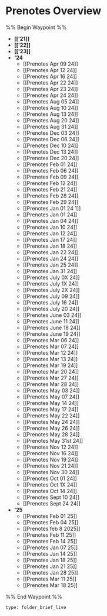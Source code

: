 # Prenotes Overview
%% Begin Waypoint %%
- **[['21]]**
- **[['22]]**
- **[['23]]**
- **'24**
	- [[Prenotes Apr 09 24]]
	- [[Prenotes Apr 12 24]]
	- [[Prenotes Apr 16 24]]
	- [[Prenotes Apr 22 24]]
	- [[Prenotes Apr 23 24]]
	- [[Prenotes Apr 24 24]]
	- [[Prenotes Aug 05 24]]
	- [[Prenotes Aug 10 24]]
	- [[Prenotes Aug 13 24]]
	- [[Prenotes Aug 20 24]]
	- [[Prenotes Aug 31 24]]
	- [[Prenotes Dec 03 24]]
	- [[Prenotes Dec 06 24]]
	- [[Prenotes Dec 10 24]]
	- [[Prenotes Dec 13 24]]
	- [[Prenotes Dec 20 24]]
	- [[Prenotes Feb 01 24]]
	- [[Prenotes Feb 06 24]]
	- [[Prenotes Feb 09 24]]
	- [[Prenotes Feb 12 24]]
	- [[Prenotes Feb 21 24]]
	- [[Prenotes Feb 28 24]]
	- [[Prenotes Feb 29 24]]
	- [[Prenotes Jan 01 24 1]]
	- [[Prenotes Jan 01 24]]
	- [[Prenotes Jan 04 24]]
	- [[Prenotes Jan 10 24]]
	- [[Prenotes Jan 12 24]]
	- [[Prenotes Jan 17 24]]
	- [[Prenotes Jan 18 24]]
	- [[Prenotes Jan 22 24]]
	- [[Prenotes Jan 24 24]]
	- [[Prenotes Jan 25 24]]
	- [[Prenotes Jan 31 24]]
	- [[Prenotes July 0X 24]]
	- [[Prenotes July 1X 24]]
	- [[Prenotes July 2X 24]]
	- [[Prenotes July 09 24]]
	- [[Prenotes July 16 24]]
	- [[Prenotes July 20 24]]
	- [[Prenotes June 03 24]]
	- [[Prenotes June 11 24]]
	- [[Prenotes June 18 24]]
	- [[Prenotes June 19 24]]
	- [[Prenotes Mar 06 24]]
	- [[Prenotes Mar 07 24]]
	- [[Prenotes Mar 12 24]]
	- [[Prenotes Mar 13 24]]
	- [[Prenotes Mar 19 24]]
	- [[Prenotes Mar 20 24]]
	- [[Prenotes Mar 27 24]]
	- [[Prenotes Mar 28 24]]
	- [[Prenotes May 03 24]]
	- [[Prenotes May 07 24]]
	- [[Prenotes May 14 24]]
	- [[Prenotes May 17 24]]
	- [[Prenotes May 22 24]]
	- [[Prenotes May 24 24]]
	- [[Prenotes May 26 24]]
	- [[Prenotes May 28 24]]
	- [[Prenotes May 31st 24]]
	- [[Prenotes Nov 12 24]]
	- [[Prenotes Nov 16 24]]
	- [[Prenotes Nov 19 24]]
	- [[Prenotes Nov 21 24]]
	- [[Prenotes Nov 30 24]]
	- [[Prenotes Oct 01 24]]
	- [[Prenotes Oct 1X 24]]
	- [[Prenotes Oct 14 24]]
	- [[Prenotes Sept 10 24]]
	- [[Prenotes Sept 24 24]]
- **'25**
	- [[Prenotes Feb 01 25]]
	- [[Prenotes Feb 04 25]]
	- [[Prenotes feb 8 2025]]
	- [[Prenotes Feb 11 25]]
	- [[Prenotes Feb 14 25]]
	- [[Prenotes Jan 07 25]]
	- [[Prenotes Jan 14 25]]
	- [[Prenotes Jan 18 25]]
	- [[Prenotes Jan 21 25]]
	- [[Prenotes Jan 28 25]]
	- [[Prenotes Mar 11 25]]
	- [[Prenotes Mar 18 25]]

%% End Waypoint %%

```ccard
type: folder_brief_live
```
 
